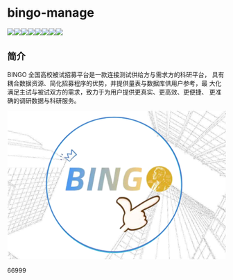 <!--
 * @Author: xjc 2324881835@qq.com
 * @Date: 2022-05-16 19:18:34
 * @LastEditors: xjc 2324881835@qq.com
 * @LastEditTime: 2022-05-16 21:59:03
 * @FilePath: \Bingo-manage\Bingo-management\README.md
 * @Description: 这是默认设置,请设置`customMade`, 打开koroFileHeader查看配置 进行设置: https://github.com/OBKoro1/koro1FileHeader/wiki/%E9%85%8D%E7%BD%AE
-->
# bingo-manage

<img src="https://img.shields.io/badge/node.js-14.18.1-blue"><img src="https://img.shields.io/badge/bootstarp-4.4.1-brightgreen"><img src="https://img.shields.io/badge/cookie--session-1.4.0-green"><img src="https://img.shields.io/badge/ejs-3.0.1-yellowgreen"><img src="https://img.shields.io/badge/express-4.17.1-yellow"><img src="https://img.shields.io/badge/multer-1.4.2-red"><img src="https://img.shields.io/badge/mysql-5.7-lightgrey"><img src="https://img.shields.io/badge/Vue-3-orange">

## 简介

BINGO 全国高校被试招募平台是一款连接测试供给方与需求方的科研平台，
具有耦合数据资源、简化招募程序的优势，并提供量表与数据库供用户参考，最
大化满足主试与被试双方的需求，致力于为用户提供更真实、更高效、更便捷、
更准确的调研数据与科研服务。

<div align=center><img src="bingo.png"></div>


66999




